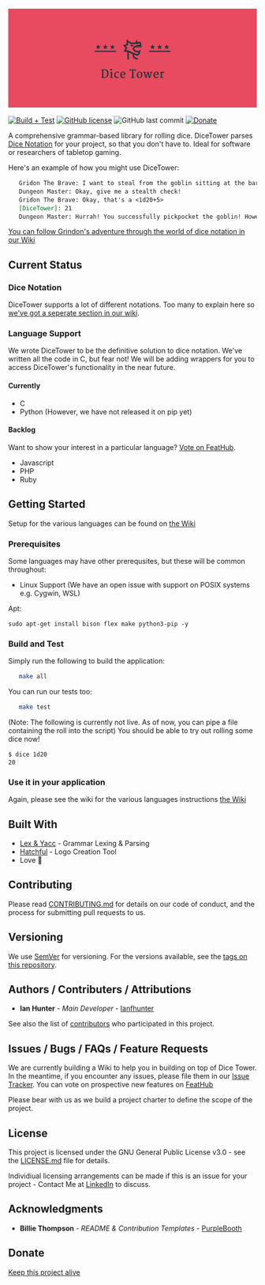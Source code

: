 <p align="center">
<img src="media/logo.png" height="200">
</p>

[![Build + Test](https://github.com/ianfhunter/DiceTower/actions/workflows/c-cpp.yml/badge.svg)](https://github.com/ianfhunter/DiceTower/actions/workflows/c-cpp.yml) [![GitHub license](https://img.shields.io/github/license/ianfhunter/dice-tower.svg)](https://github.com/ianfhunter/dice-tower/blob/master/LICENSE)
![GitHub last commit](https://img.shields.io/github/last-commit/ianfhunter/dice-tower.svg)  [![Donate](https://img.shields.io/badge/Donate-Paypal-yellow.svg)](https://paypal.me/ianfhunter)

A comprehensive grammar-based library for rolling dice. DiceTower parses [Dice Notation](https://en.wikipedia.org/wiki/Dice_notation) for your project, so that you don't have to. Ideal for software or researchers of tabletop gaming.

Here's an example of how you might use DiceTower:
```markdown
   Gridon The Brave: I want to steal from the goblin sitting at the bar.
   Dungeon Master: Okay, give me a stealth check!
   Gridon The Brave: Okay, that's a <1d20+5>
   [DiceTower]: 21
   Dungeon Master: Hurrah! You successfully pickpocket the goblin! However, all he had in there were some crummy dice...
```

[You can follow Grindon's adventure through the world of dice notation in our Wiki](https://github.com/ianfhunter/dice-tower/wiki/Dice-Roll-Syntaxes)

## Current Status

### Dice Notation
DiceTower supports a lot of different notations. Too many to explain here so [we've got a seperate section in our wiki](https://github.com/ianfhunter/dice-tower/wiki/Dice-Roll-Syntaxes).

### Language Support

We wrote DiceTower to be the definitive solution to dice notation. We've written all the code in C, but fear not! We will be adding wrappers for you to access DiceTower's functionality in the near future.

#### Currently
- C
- Python (However, we have not released it on pip yet)

#### Backlog
Want to show your interest in a particular language? [Vote on FeatHub](https://feathub.com/ianfhunter/dice).

 - Javascript
 - PHP
 - Ruby

## Getting Started

Setup for the various languages can be found on [the Wiki](https://github.com/ianfhunter/dice-tower/wiki)

### Prerequisites

Some languages may have other prerequsites, but these will be common throughout:

- Linux Support (We have an open issue with support on POSIX systems e.g. Cygwin, WSL)

Apt:
```
sudo apt-get install bison flex make python3-pip -y
```

### Build and Test

Simply run the following to build the application:
```bash
   make all
```

You can run our tests too:
```bash
   make test
```


(Note: The following is currently not live. As of now, you can pipe a file containing the roll into the script)
You should be able to try out rolling some dice now!
```
$ dice 1d20
20
```

### Use it in your application
Again, please see the wiki for the various languages instructions [the Wiki](https://github.com/ianfhunter/dice-tower/wiki)

## Built With

* [Lex & Yacc](http://dinosaur.compilertools.net/) - Grammar Lexing & Parsing
* [Hatchful](https://hatchful.shopify.com/onboarding/select-logo) - Logo Creation Tool
* Love 💖

## Contributing

Please read [CONTRIBUTING.md](CONTRIBUTING.md) for details on our code of conduct, and the process for submitting pull requests to us.

## Versioning

We use [SemVer](http://semver.org/) for versioning. For the versions available, see the [tags on this repository](https://github.com/ianfhunter/dice-tower/tags). 

## Authors / Contributers / Attributions

* **Ian Hunter** - *Main Developer* - [Ianfhunter](https://github.com/ianfhunter/)

See also the list of [contributors](https://github.com/ianfhunter/dice-tower/contributors) who participated in this project.

## Issues / Bugs / FAQs / Feature Requests

We are currently building a Wiki to help you in building on top of Dice Tower. 
In the meantime, if you encounter any issues, please file them in our [Issue Tracker](https://github.com/ianfhunter/dice-tower/issues).
You can vote on prospective new features on [FeatHub](https://feathub.com/ianfhunter/dice)

Please bear with us as we build a project charter to define the scope of the project.

## License

This project is licensed under the GNU General Public License v3.0 - see the [LICENSE.md](LICENSE.md) file for details.

Individiual licensing arrangements can be made if this is an issue for your project - Contact Me at [LinkedIn](https://www.linkedin.com/in/ianfhunter) to discuss.

## Acknowledgments

* **Billie Thompson** - *README & Contribution Templates* - [PurpleBooth](https://github.com/PurpleBooth)

## Donate

[Keep this project alive](https://paypal.me/ianfhunter)
